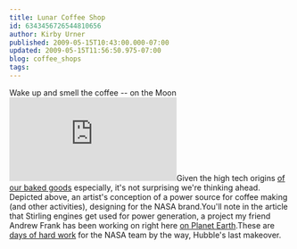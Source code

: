 ```yaml
---
title: Lunar Coffee Shop
id: 6343456726544810656
author: Kirby Urner
published: 2009-05-15T10:43:00.000-07:00
updated: 2009-05-15T11:56:50.975-07:00
blog: coffee_shops
tags: 
---
```


[](https://blogger.googleusercontent.com/img/b/R29vZ2xl/AVvXsEjKmatnJEJN27ovSjfQsGqK0R3tKVJWd9PEnxc_6OWVf1ZGXP67Cad2SDlZ-Dd7B2u_BAgg8DPjPyXS6XKMfjtS1CGwIaFlFEs4SHhC2qOemvf1WR0Ld6U6_AXkxrl41QZfL5C8J-igCYKJ/s1600-h/surfacefsp.jpg)Wake up and smell                      the coffee -- on the Moon![Science @ NASA, 2009.5.15](http://science.nasa.gov/headlines/y2009/15may_stirling.htm?list760659)Given the high tech origins [of our baked goods](http://coffeeshopsnet.blogspot.com/2009/03/franchise-motifs.html) especially, it's not surprising we're thinking ahead.  Depicted above, an artist's conception of a power source for coffee making (and other activities), designing for the NASA brand.You'll note in the article that Stirling engines get used for power generation, a project my friend Andrew Frank has been working on right here [on Planet Earth](http://worldgame.blogspot.com/2008/01/wolf-moon.html).These are [days of hard work](http://www.cbsnews.com/stories/2009/05/14/tech/main5013059.shtml) for the NASA team by the way, Hubble's last makeover.